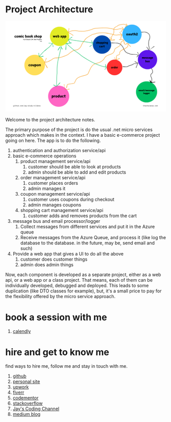 # Project Architecture
[<img src="cbsb.png">]()

Welcome to the project architecture notes. 

The primary purpose of the project is do the usual .net micro services approach which makes in the context. I have a basic e-commerce project going on here. The app is to do the following.

1. authentication and authorization service/api
1. basic e-commerce operations
    1. product management service/api
        1. customer should be able to look at products
        1. admin should be able to add and edit products
    1. order management service/api
        1. customer places orders
        1. admin manages it
    1. coupon management service/api
        1. customer uses coupons during checkout
        1. admin manages coupons
    1. shopping cart management service/api
        1. customer adds and removes products from the cart
1. message bus and email processor/logger
    1. Collect messages from different services and put it in the Azure queue
    1. Receive messages from the Azure Queue, and process it (like log the database to the database. in the future, may be, send email and such)
1. Provide a web app that gives a UI to do all the above
    1. customer does customer things
    1. admin does admin things

Now, each component is developed as a separate project, either as a web api, or a web app or a class project. That means, each of them can be individually developed, debugged and deployed. This leads to some duplication (like DTO classes for example), but, it's a small price to pay for the flexibility offered by the micro service approach.     

# book a session with me

1. [calendly](https://calendly.com/jaycodingtutor/30min)

# hire and get to know me

find ways to hire me, follow me and stay in touch with me.

1. [github](https://github.com/Jay-study-nildana)
1. [personal site](https://thechalakas.com)
1. [upwork](https://www.upwork.com/fl/vijayasimhabr)
1. [fiverr](https://www.fiverr.com/jay_codeguy)
1. [codementor](https://www.codementor.io/@vijayasimhabr)
1. [stackoverflow](https://stackoverflow.com/users/5338888/jay)
1. [Jay's Coding Channel](https://www.youtube.com/channel/UCJJVulg4J7POMdX0veuacXw/)
1. [medium blog](https://medium.com/@vijayasimhabr)